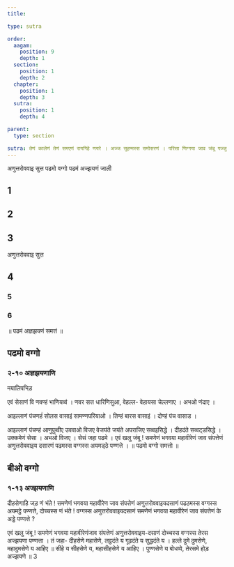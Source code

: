 ```yaml
---
title: 

type: sutra

order:
  aagam: 
    position: 9
    depth: 1
  section: 
    position: 1
    depth: 2
  chapter:
    position: 1
    depth: 3
  sutra: 
    position: 1
    depth: 4

parent:
  type: section

sutra: तेणं कालेणं तेणं समएणं रायगिहे णयरे । अज्ज सुहम्मस्स समोसरणं । परिसा णिग्गया जाव जंबू पज्जुवासमाणे एवं वयासी - जइ णं भंते ! समणेणं भगवया महावीरेणं जाव संपत्तेणं अट्ठमस्स अंगस्स अंतगडदसाणं अयमट्ठे पण्णत्ते, णवमस्स णं भंते ! अंगस्स अणुत्तरोववाइयदसाणं समणेणं भगवया महावीरेणं जाव संपत्तेणं के अट्ठे पण्णत्ते ?
---
```


अणुत्तरोववाइ सुत्त
पढमो वग्गो
पढम॑ अज्झयणं
जाली

## 1



## 2



## 3



अणुत्तरोववाइ सुत्त

## 4



### 5



### 6



॥ पढमं अज्ञझयणं समत्तं ॥


## पढमो वग्गो
### २-१० अज्ञझयणाणि

मयालिपभिड़

एवं सेसाणं वि णवण्हं भाणियव्व॑ । णवर सत्त धारिणिसुआ, वेहल्ल- वेहायसा चेल्लणाए
। अभओ णंदाए ।

आइल्लाणं पंचणहं॑ सोलस वासाइं सामण्णपरियाओ । तिण्हं बारस वासाइं । दोण्हं पंच
वासाड ।

आइल्लाणं पंचण्ह॑ आणुपुव्वीए उववाओ विजए वेजयंते जयंते अपराजिए सव्वइसिद्धे ।
दीहदंते सव्वट्डसिद्धे । उक्‍कमेणं सेसा । अभओ विजए । सेसं जहा पढमे ।
एवं खलु जंबू ! समणेणं भगवया महावीरेणं जाव संपत्तेणं अणुत्तरोववाइय दसारणं
पढमस्स वग्गस्स अयमड्ठे पण्णत्ते ।
॥ पढमो वग्गो समत्तो ॥

## बीओ वग्गो
### १-१३ अज्झयणाणि

दीहसेणाहि
जड़ णं भंते ! समणेणं भगवया महावीरेण जाव संपत्तेणं अणुत्तरोववाइयदसाणं पढठमस्स
वग्गस्स अयमट्ठे पण्णत्ते, दोच्चस्स णं भंते ! वग्गस्स अणुत्तरोववाइयदसाणं समणेणं
भगवया महावीरेणं जाव संपत्तेणं के अड्डे पण्णत्ते ?

एवं खलु जंबू ! समणेणं भगवया महावीरेणंजाव संपत्तेणं अणुत्तरोववाइय-दसाणं
दोच्चस्स वग्गस्स तेरस अज्झयणा पण्णत्ता । तं जहा-
दीहसेणे महासेणे, लट्ठदंते य गूढदंते य सुद्धदंते य ।
हल्ले दुमे दुमसेणे, महादुमसेणे य आहिए ॥
सीहे य सीहसेणे य, महासीहसेणे य आहिए ।
पुण्णसेणे य बोधव्वे, तेरसमे होड़ अज्झयणे ॥
3